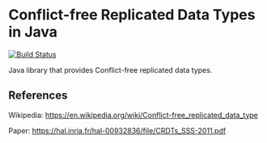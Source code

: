 # Conflict-free Replicated Data Types in Java

[![Build Status](https://travis-ci.com/merlinosayimwen/crdt.svg?branch=master)](https://travis-ci.com/merlinosayimwen/crdt)

Java library that provides Conflict-free replicated data types.

## References

Wikipedia: https://en.wikipedia.org/wiki/Conflict-free_replicated_data_type

Paper: https://hal.inria.fr/hal-00932836/file/CRDTs_SSS-2011.pdf